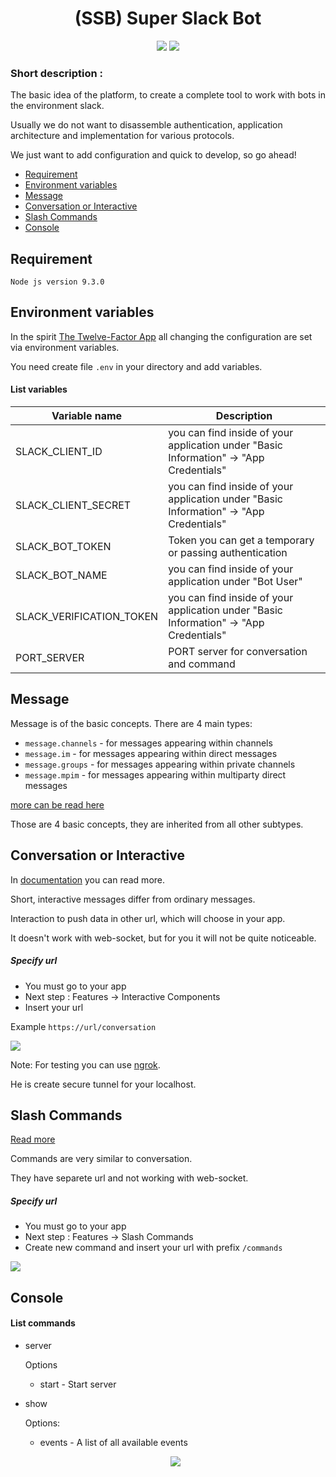 <h1 align="center">(SSB) Super Slack Bot</h1>

<p align="center">
 <a href="https://travis-ci.org/agoalofalife/ssb">
 <img src="https://travis-ci.org/agoalofalife/ssb.svg?branch=master"></a>
 <a href="https://codecov.io/gh/agoalofalife/ssb">
   <img src="https://codecov.io/gh/agoalofalife/ssb/branch/master/graph/badge.svg" />
 </a>
 </p>


### Short description :
The basic idea of the platform, to create a complete tool to work with bots in the environment slack.

Usually we do not want to disassemble authentication, application architecture and implementation for various protocols.

We just want to add configuration and quick to develop, so go ahead!




- [Requirement](#Requirement)
- [Environment variables](#Environment_variables)
- [Message](#Message)
- [Conversation or Interactive](#Conversation_or_Interactive)
- [Slash Commands](#Slash_Commands)
- [Console](#Console)

<a name="Requirement"></a>
## Requirement
```text
Node js version 9.3.0
```

<a name="Environment_variables"></a>
## Environment variables
In the spirit [The Twelve-Factor App](https://12factor.net) all changing the configuration are set via environment variables.  

You need create file `.env` in your directory and add variables.

#### List variables

| Variable name            | Description                                                                            |
|--------------------------|----------------------------------------------------------------------------------------|
| SLACK_CLIENT_ID          | you can find inside of your application under "Basic Information" -> "App Credentials" |
| SLACK_CLIENT_SECRET      | you can find inside of your application under "Basic Information" -> "App Credentials" |
| SLACK_BOT_TOKEN          | Token you can get a temporary or passing authentication                                |
| SLACK_BOT_NAME           | you can find inside of your application under "Bot User"                               |
| SLACK_VERIFICATION_TOKEN | you can find inside of your application under "Basic Information" -> "App Credentials" |
| PORT_SERVER              | PORT server for conversation and command                                               |


<a name="Message"></a>
## Message

Message is of the basic concepts.
There are 4 main types:
- `message.channels` - for messages appearing within channels
- `message.im`  - for messages appearing within direct messages
- `message.groups` - for messages appearing within private channels
- `message.mpim` - for messages appearing within multiparty direct messages

[more can be read here](https://api.slack.com/events/message.im)

Those are 4 basic concepts, they are inherited from all other subtypes.

<a name="Conversation_or_Interactive"></a>
## Conversation or Interactive
In [documentation](https://api.slack.com/interactive-messages) you can read more.

Short, interactive messages differ from ordinary messages.

Interaction to push data in other url, which will choose in your app.

It doesn't work with web-socket, but for you it will not be quite noticeable.

##### Specify url
 
 - You must go to your app 
 - Next step : Features -> Interactive Components
 - Insert your url
 
 Example `https://url/conversation`
 
 <img src="http://dl4.joxi.net/drive/2018/01/13/0017/1804/1177356/56/e672fa7241.jpg">
 
   Note: For testing you can use [ngrok](https://ngrok.com/).
   
   He is create secure tunnel for your localhost.
    
<a name="Slash_Commands"></a>
## Slash Commands
[Read more](https://api.slack.com/slash-commands)

Commands are very similar to conversation.

They have separete url and not working with web-socket.
##### Specify url
 
 - You must go to your app 
 - Next step : Features -> Slash Commands
 - Create new command and insert your url with prefix `/commands`
 
 <img src="http://dl3.joxi.net/drive/2018/01/13/0017/1804/1177356/56/cc4b230b47.jpg">
 
<a name="Console"></a>
## Console
#### List commands
- server

   Options 
   * start - Start server
   
- show

  Options:   
  * events - A list of all available events
  
  <p align="center"><img src="http://dl4.joxi.net/drive/2018/01/13/0017/1804/1177356/56/d5d1e58875.jpg"></p>
   
